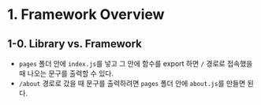 # 1. Framework Overview

## 1-0. Library vs. Framework

- `pages` 폴더 안에 `index.js`를 넣고 그 안에 함수를 export 하면 `/` 경로로 접속했을 때 나오는 문구를 출력할 수 있다.
- `/about` 경로로 갔을 때 문구를 출력하려면 `pages` 폴더 안에 `about.js`를 만들면 된다.